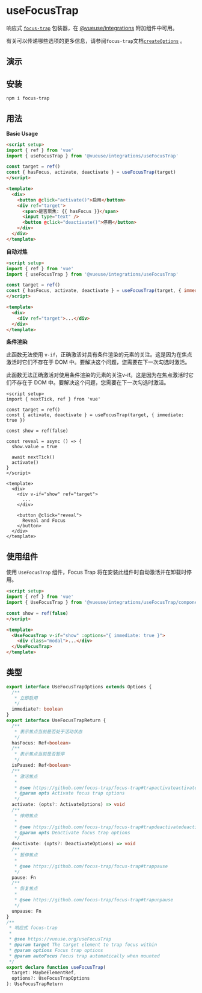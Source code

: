 # useFocusTrap

响应式 [`focus-trap`](https://github.com/focus-trap/focus-trap) 包装器，在 [@vueuse/integrations](https://vueuse.org/integrations/README) 附加组件中可用。

有关可以传递哪些选项的更多信息，请参阅`focus-trap`文档[`createOptions`](https://github.com/focus-trap/focus-trap#createfocustrapelement-createoptions) 。

## 演示

<demo src="./demo.vue" title="useFocusTrap" desc=""></demo>

## 安装

```bash
npm i focus-trap
```

## 用法

**Basic Usage**

```html
<script setup>
import { ref } from 'vue'
import { useFocusTrap } from '@vueuse/integrations/useFocusTrap'

const target = ref()
const { hasFocus, activate, deactivate } = useFocusTrap(target)
</script>

<template>
  <div>
    <button @click="activate()">启用</button>
    <div ref="target">
      <span>是否聚焦: {{ hasFocus }}</span>
      <input type="text" />
      <button @click="deactivate()">停用</button>
    </div>
  </div>
</template>
```

**自动对焦**

```html
<script setup>
import { ref } from 'vue'
import { useFocusTrap } from '@vueuse/integrations/useFocusTrap'

const target = ref()
const { hasFocus, activate, deactivate } = useFocusTrap(target, { immediate: true })
</script>

<template>
  <div>
    <div ref="target">...</div>
  </div>
</template>
```

**条件渲染**

此函数无法使用 `v-if`，正确激活对具有条件渲染的元素的关注。这是因为在焦点激活时它们不存在于 DOM 中。要解决这个问题，您需要在下一次勾选时激活。

此函数无法正确激活对使用条件渲染的元素的关注v-if。这是因为在焦点激活时它们不存在于 DOM 中。要解决这个问题，您需要在下一次勾选时激活。

```vue
<script setup>
import { nextTick, ref } from 'vue'

const target = ref()
const { activate, deactivate } = useFocusTrap(target, { immediate: true })

const show = ref(false)

const reveal = async () => {
  show.value = true

  await nextTick()
  activate()
}
</script>

<template>
  <div>
    <div v-if="show" ref="target">
      ...
    </div>

    <button @click="reveal">
      Reveal and Focus
    </button>
  </div>
</template>
```

## 使用组件

使用 `UseFocusTrap` 组件，Focus Trap 将在安装此组件时自动激活并在卸载时停用。

```html
<script setup>
import { ref } from 'vue'
import { UseFocusTrap } from '@vueuse/integrations/useFocusTrap/component'

const show = ref(false)
</script>

<template>
  <UseFocusTrap v-if="show" :options="{ immediate: true }">
    <div class="modal">...</div>
  </UseFocusTrap>
</template>

```


## 类型

```ts
export interface UseFocusTrapOptions extends Options {
  /**
   * 立即启用
   */
  immediate?: boolean
}
export interface UseFocusTrapReturn {
  /**
   * 表示焦点当前是否处于活动状态
   */
  hasFocus: Ref<boolean>
  /**
   * 表示焦点当前是否暂停
   */
  isPaused: Ref<boolean>
  /**
   * 激活焦点
   *
   * @see https://github.com/focus-trap/focus-trap#trapactivateactivateoptions
   * @param opts Activate focus trap options
   */
  activate: (opts?: ActivateOptions) => void
  /**
   * 停用焦点
   *
   * @see https://github.com/focus-trap/focus-trap#trapdeactivatedeactivateoptions
   * @param opts Deactivate focus trap options
   */
  deactivate: (opts?: DeactivateOptions) => void
  /**
   * 暂停焦点
   *
   * @see https://github.com/focus-trap/focus-trap#trappause
   */
  pause: Fn
  /**
   * 恢复焦点
   *
   * @see https://github.com/focus-trap/focus-trap#trapunpause
   */
  unpause: Fn
}
/**
 * 响应式 focus-trap
 *
 * @see https://vueuse.org/useFocusTrap
 * @param target The target element to trap focus within
 * @param options Focus trap options
 * @param autoFocus Focus trap automatically when mounted
 */
export declare function useFocusTrap(
  target: MaybeElementRef,
  options?: UseFocusTrapOptions
): UseFocusTrapReturn
```
